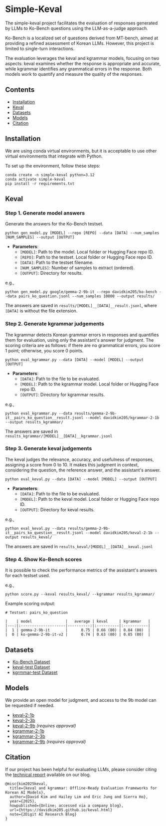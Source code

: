 # Simple-Keval

The simple-keval project facilitates the evaluation of responses generated by LLMs to Ko-Bench questions using the LLM-as-a-judge approach.

Ko-Bench is a localized set of questions derived from MT-bench, aimed at providing a refined assessment of Korean LLMs. However, this project is limited to single-turn interactions. 

The evaluation leverages the keval and kgrammar models, focusing on two aspects: keval examines whether the response is appropriate and accurate, while kgrammar identifies any grammatical errors in the response. Both models work to quantify and measure the quality of the responses.

## Contents

- [Installation](#installation)
- [Keval](#keval)
- [Datasets](#datasets)
- [Models](#models)
- [Citation](#citation)

## Installation

We are using conda virtual environments, but it is acceptable to use other virtual environments that integrate with Python.

To set up the environment, follow these steps:

```
conda create -n simple-keval python=3.12
conda activate simple-keval
pip install -r requirements.txt
```

## Keval

### Step 1. Generate model answers

Generate the answers for the Ko-Bench testset.

```
python gen_model.py [MODEL] --repo [REPO] --data [DATA] --num_samples [NUM_SAMPLES] --output [OUTPUT]
```

- **Parameters**:
  - `[MODEL]`: Path to the model. Local folder or Hugging Face repo ID.
  - `[REPO]`: Path to the testset. Local folder or Hugging Face repo ID.
  - `[DATA]`: Path to the testset filename.
  - `[NUM_SAMPLES]`: Number of samples to extract (ordered).
  - `[OUTPUT]`: Directory for results.

e.g.,

```
python gen_model.py google/gemma-2-9b-it --repo davidkim205/ko-bench --data pairs_ko_question.jsonl --num_samples 10000 --output results/
```

The answers are saved in `results/[MODEL]__[DATA]__result.jsonl`, where `[DATA]` is without the file extension.

### Step 2. Generate kgrammar judgements

The kgrammar detects Korean grammar errors in responses and quantifies them for evaluation, using only the assistant's answer for judgment.
The scoring criteria are as follows: if there are no grammatical errors, you score 1 point; otherwise, you score 0 points.

```
python eval_kgrammar.py --data [DATA] --model [MODEL] --output [OUTPUT]
```

- **Parameters**:
  - `[DATA]`: Path to the file to be evaluated.
  - `[MODEL]`: Path to the kgrammar model. Local folder or Hugging Face repo ID.
  - `[OUTPUT]`: Directory for kgrammar results.

e.g.,

```
python eval_kgrammar.py --data results/gemma-2-9b-it__pairs_ko_question__result.jsonl --model davidkim205/kgrammar-2-1b --output results_kgrammar/
```

The answers are saved in `results_kgrammar/[MODEL]__[DATA]__kgrammar.jsonl`

### Step 3. Generate keval judgements

The keval judges the relevance, accuracy, and usefulness of responses, assigning a score from 0 to 10. It makes this judgment in context, considering the question, the reference answer, and the assistant's answer.

```
python eval_keval.py --data [DATA] --model [MODEL] --output [OUTPUT]
```

- **Parameters**:
  - `[DATA]`: Path to the file to be evaluated.
  - `[MODEL]`: Path to the keval model. Local folder or Hugging Face repo ID.
  - `[OUTPUT]`: Directory for keval results.

e.g.,

```
python eval_keval.py --data results/gemma-2-9b-it__pairs_ko_question__result.jsonl --model davidkim205/keval-2-1b --output results_keval/
```

The answers are saved in `results_keval/[MODEL]__[DATA]__keval.jsonl`

### Step 4. Show Ko-Bench scores

It is possible to check the performance metrics of the assistant's answers for each testset used.

e.g.,

```
python score.py --keval results_keval/ --kgrammar results_kgrammar/
```

Example scoring output:

```
# Testset: pairs_ko_question 

|    | model               |   average | keval     | kgrammar   |
|---:|:--------------------|----------:|:----------|:-----------|
|  1 | gemma-2-9b-it       |      0.75 | 0.66 (80) | 0.84 (80)  |
|  0 | ko-gemma-2-9b-it-v2 |      0.74 | 0.63 (80) | 0.85 (80)  |
```

## Datasets

- [Ko-Bench Dataset](https://huggingface.co/datasets/davidkim205/ko-bench)
- [keval-test Dataset](https://huggingface.co/datasets/davidkim205/keval-testset)
- [kgrmmar-test Dataset](https://huggingface.co/datasets/davidkim205/kgrammar-testset)

## Models

We provide an open model for judgment, and access to the 9b model can be requested if needed.

- [keval-2-1b](https://huggingface.co/davidkim205/keval-2-1b)
- [keval-2-3b](https://huggingface.co/davidkim205/keval-2-3b)
- [keval-2-9b](https://huggingface.co/davidkim205/keval-2-9b) *(requires approval)*
- [kgrammar-2-1b](https://huggingface.co/davidkim205/kgrmmar-2-1b)
- [kgrammar-2-3b](https://huggingface.co/davidkim205/kgrmmar-2-3b)
- [kgrammar-2-9b](https://huggingface.co/davidkim205/kgrmmar-2-9b) *(requires approval)*

## Citation

If our project has been helpful for evaluating LLMs, please consider citing the [technical report](https://davidkim205.github.io/keval.html) available on our blog.

```
@misc{kim2025keval,
  title={keval and kgrammar: Offline-Ready Evaluation Frameworks for Korean AI Models},
  author={David Kim and Hailey Lim and Eric Jung and Sierra Ho},
  year={2025},
  howpublished={Online; accessed via a company blog},
  url={https://davidkim205.github.io/keval.html}
  note={2Digit AI Research Blog}
}
```